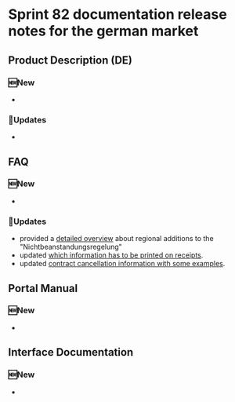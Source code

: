 # Sprint 82 documentation release notes for the german market

## Product Description (DE)

### :new:New

- 

### :repeat:Updates

- 

## FAQ

### :new:New

- 

### :repeat:Updates
- provided a [detailed overview](https://github.com/fiskaltrust/faq/blob/master/qna/DE-Nichtbeanstandungsregelung.md#regionale-erg%C3%A4nzungen-zur-nichtbeanstandungsregelung) about regional additions to the "Nichtbeanstandungsregelung"
- updated [which information has to be printed on receipts](https://github.com/fiskaltrust/faq/blob/master/qna/DE-Rechnung-Beleg-Inhalte.md).
- updated [contract cancellation information with some examples](https://github.com/fiskaltrust/faq/blob/master/qna/DE-contract-cancellation-posoperator.md).

## Portal Manual

### :new:New

- 

## Interface Documentation

### :new:New

- 

